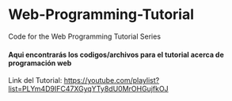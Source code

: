 # Web-Programming-Tutorial
Code for the Web Programming Tutorial Series

#### Aqui encontrarás los codigos/archivos para el tutorial acerca de programación web
Link del Tutorial: 
https://youtube.com/playlist?list=PLYm4D9IFC47XGyqYTy8dU0MrOHGujfkOJ
